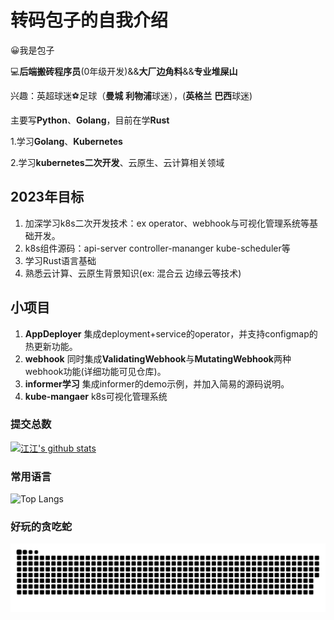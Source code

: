 # 转码包子的自我介绍
:grinning:我是包子 

:computer:**后端搬砖程序员**(0年级开发)&&**大厂边角料**&&**专业堆屎山**

兴趣：英超球迷:soccer:足球（**曼城** **利物浦**球迷），(**英格兰** **巴西**球迷)

主要写**Python**、**Golang**，目前在学**Rust**

1.学习**Golang**、**Kubernetes** 

2.学习**kubernetes二次开发**、云原生、云计算相关领域

## 2023年目标
1. 加深学习k8s二次开发技术：ex operator、webhook与可视化管理系统等基础开发。
2. k8s组件源码：api-server controller-mananger kube-scheduler等
3. 学习Rust语言基础
4. 熟悉云计算、云原生背景知识(ex: 混合云 边缘云等技术)

## 小项目
1. **AppDeployer** 集成deployment+service的operator，并支持configmap的热更新功能。
2. **webhook** 同时集成**ValidatingWebhook**与**MutatingWebhook**两种webhook功能(详细功能可见仓库)。
3. **informer学习** 集成informer的demo示例，并加入简易的源码说明。
4. **kube-mangaer** k8s可视化管理系统

### 提交总数 
[![江江's github stats](https://github-readme-stats.vercel.app/api?username=googs1025&theme=highcontrast)](https://github.com/anuraghazra/github-readme-stats)
### 常用语言
![Top Langs](https://github-readme-stats.vercel.app/api/top-langs/?username=googs1025&layout=compact&theme=highcontrast)

### 好玩的贪吃蛇
![暗色贪吃蛇](https://raw.githubusercontent.com/googs1025/gihubSNK/main/assets/github-contribution-grid-snake.svg)              

